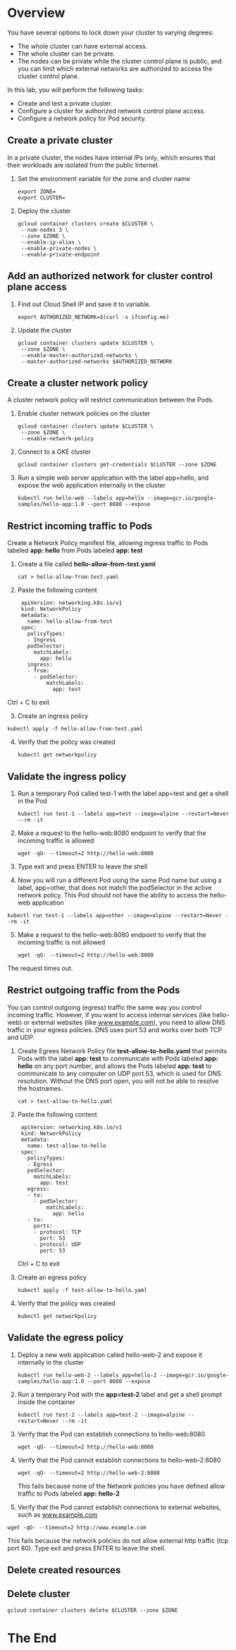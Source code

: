 # Overview
You have several options to lock down your cluster to varying degrees:

* The whole cluster can have external access.
* The whole cluster can be private.
* The nodes can be private while the cluster control plane is public, and you can limit which external networks are authorized to access the cluster control plane.

In this lab, you will perform the following tasks:

* Create and test a private cluster.
* Configure a cluster for authorized network control plane access.
* Configure a network policy for Pod security.

## Create a private cluster
In a private cluster, the nodes have internal IPs only, which ensures that their workloads are isolated from the public Internet.

1. Set the environment variable for the zone and cluster name
   ```
   export ZONE=
   export CLUSTER=
   ```
2. Deploy the cluster
   ```
   gcloud container clusters create $CLUSTER \
    --num-nodes 3 \
    --zone $ZONE \
    --enable-ip-alias \
    --enable-private-nodes \
    --enable-private-endpoint

   ```

## Add an authorized network for cluster control plane access
1. Find out Cloud Shell IP and save it to variable.
   ```
   export AUTHORIZED_NETWORK=$(curl -s ifconfig.me)
   ```
2. Update the cluster
   ```
   gcloud container clusters update $CLUSTER \
    --zone $ZONE \
    --enable-master-authorized-networks \
    --master-authorized-networks $AUTHORIZED_NETWORK
   ```

## Create a cluster network policy
A cluster network policy will restrict communication between the Pods. 

1. Enable cluster network policies on the cluster
   ```
   gcloud container clusters update $CLUSTER \
    --zone $ZONE \
    --enable-network-policy
   ```
2. Connect to a GKE cluster
   ```
   gcloud container clusters get-credentials $CLUSTER --zone $ZONE
   ```
3. Run a simple web server application with the label app=hello, and expose the web application internally in the cluster
   ```
   kubectl run hello-web --labels app=hello --image=gcr.io/google-samples/hello-app:1.0 --port 8080 --expose
   ```

## Restrict incoming traffic to Pods
Create a Network Policy manifest file, allowing ingress traffic to Pods labeled **app: hello** from Pods labeled **app: test**

1. Create a file called **hello-allow-from-test.yaml**
   ```
   cat > hello-allow-from-test.yaml
   ```
2. Paste the following content
   ```
    apiVersion: networking.k8s.io/v1
    kind: NetworkPolicy
    metadata:
      name: hello-allow-from-test
    spec:
      policyTypes:
      - Ingress
      podSelector:
        matchLabels:
          app: hello
      ingress:
      - from:
        - podSelector:
            matchLabels:
              app: test
   ```
Ctrl + C to exit

3. Create an ingress policy
  ```
  kubectl apply -f hello-allow-from-test.yaml
  ```
4. Verify that the policy was created
   ```
   kubectl get networkpolicy
   ```

## Validate the ingress policy
1. Run a temporary Pod called test-1 with the label app=test and get a shell in the Pod
   ```
   kubectl run test-1 --labels app=test --image=alpine --restart=Never --rm -it
   ```
2. Make a request to the hello-web:8080 endpoint to verify that the incoming traffic is allowed
   ```
   wget -qO- --timeout=2 http://hello-web:8080
   ```
3. Type exit and press ENTER to leave the shell


4. Now you will run a different Pod using the same Pod name but using a label, app=other, that does not match the podSelector in the active network policy. This Pod should not have the ability to access the hello-web application
  ```
  kubectl run test-1 --labels app=other --image=alpine --restart=Never --rm -it
  ```
5. Make a request to the hello-web:8080 endpoint to verify that the incoming traffic is not allowed
   ```
   wget -qO- --timeout=2 http://hello-web:8080
   ```
The request times out.


## Restrict outgoing traffic from the Pods
You can control outgoing (egress) traffic the same way you control incoming traffic. However, if you want to access internal services (like hello-web) or external websites (like www.example.com), you need to allow DNS traffic in your egress policies. 
DNS uses port 53 and works over both TCP and UDP.

1. Create Egrees Network Policy file **test-allow-to-hello.yaml** that permits Pods with the label **app: test** to communicate with Pods labeled **app: hello** on any port number, and allows the Pods labeled **app: test** to communicate to any computer on UDP port 53, which is used for DNS resolution.
   Without the DNS port open, you will not be able to resolve the hostnames.
   ```
   cat > test-allow-to-hello.yaml
   ```
2. Paste the following content
   ```
    apiVersion: networking.k8s.io/v1
    kind: NetworkPolicy
    metadata:
      name: test-allow-to-hello
    spec:
      policyTypes:
      - Egress
      podSelector:
        matchLabels:
          app: test
      egress:
      - to:
        - podSelector:
            matchLabels:
              app: hello
      - to:
        ports:
        - protocol: TCP
          port: 53
        - protocol: UDP
          port: 53

    ```
   Ctrl + C to exit

 3. Create an egress policy
    ```
    kubectl apply -f test-allow-to-hello.yaml
    ```
4. Verify that the policy was created
   ```
   kubectl get networkpolicy
   ```

## Validate the egress policy
1. Deploy a new web application called hello-web-2 and expose it internally in the cluster
   ```
   kubectl run hello-web-2 --labels app=hello-2 --image=gcr.io/google-samples/hello-app:1.0 --port 8080 --expose
   ```
2. Run a temporary Pod with the **app=test-2** label and get a shell prompt inside the container
   ```
   kubectl run test-2 --labels app=test-2 --image=alpine --restart=Never --rm -it
   ```
3. Verify that the Pod can establish connections to hello-web:8080
   ```
   wget -qO- --timeout=2 http://hello-web:8080
   ```
4. Verify that the Pod cannot establish connections to hello-web-2:8080
   ```
   wget -qO- --timeout=2 http://hello-web-2:8080
   ```
   This fails because none of the Network policies you have defined allow traffic to Pods labeled **app: hello-2**

5. Verify that the Pod cannot establish connections to external websites, such as www.example.com
  ```
  wget -qO- --timeout=2 http://www.example.com
  ```
This fails because the network policies do not allow external http traffic (tcp port 80).
Type exit and press ENTER to leave the shell.

## Delete created resources
## Delete cluster
```
gcloud container clusters delete $CLUSTER --zone $ZONE
```

# The End
